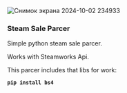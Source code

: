 
![Снимок экрана 2024-10-02 234933](https://github.com/user-attachments/assets/f33b6440-ac78-4896-bad2-7aeef17d633b)

### Steam Sale Parcer

Simple python steam sale parcer. 

Works with Steamworks Api.

This parcer includes that libs for work:

**`pip install bs4`**
